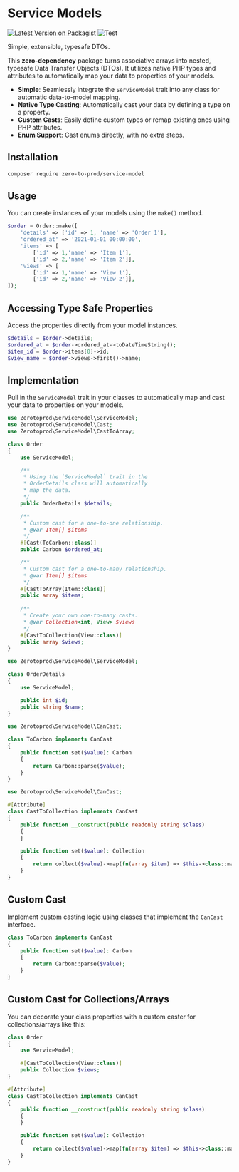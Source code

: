 # Service Models

[![Latest Version on Packagist](https://img.shields.io/packagist/v/zero-to-prod/service-model.svg?style=flat-square)](https://packagist.org/packages/zero-to-prod/service-model)
![Test](https://github.com/zero-to-prod/service-models/actions/workflows/php.yml/badge.svg)

[//]: # ([![Total Downloads]&#40;https://img.shields.io/packagist/dt/zero-to-prod/service-model.svg?style=flat-square&#41;]&#40;https://packagist.org/packages/zero-to-prod/service-model&#41;)

Simple, extensible, typesafe DTOs.

This **zero-dependency** package turns associative arrays into nested, typesafe Data Transfer Objects (DTOs). It utilizes native PHP types and attributes to automatically map your data to properties of your models.

- **Simple**: Seamlessly integrate the `ServiceModel` trait into any class for automatic data-to-model mapping.
- **Native Type Casting**: Automatically cast your data by defining a type on a property.
- **Custom Casts**: Easily define custom types or remap existing ones using PHP attributes.
- **Enum Support**: Cast enums directly, with no extra steps.

## Installation

```bash
composer require zero-to-prod/service-model
```

## Usage

You can create instances of your models using the `make()` method.

```php
$order = Order::make([
    'details' => ['id' => 1, 'name' => 'Order 1'],
    'ordered_at' => '2021-01-01 00:00:00',
    'items' => [
        ['id' => 1,'name' => 'Item 1'],
        ['id' => 2,'name' => 'Item 2']],
    'views' => [
        ['id' => 1,'name' => 'View 1'],
        ['id' => 2,'name' => 'View 2']],
]);
```
## Accessing Type Safe Properties
Access the properties directly from your model instances.
```php
$details = $order->details;
$ordered_at = $order->ordered_at->toDateTimeString();
$item_id = $order->items[0]->id;
$view_name = $order->views->first()->name;
```

## Implementation
Pull in the `ServiceModel` trait in your classes to automatically map and cast your data to properties on your models.

```php
use Zerotoprod\ServiceModel\ServiceModel;
use Zerotoprod\ServiceModel\Cast;
use Zerotoprod\ServiceModel\CastToArray;

class Order
{
    use ServiceModel;

    /**
     * Using the `ServiceModel` trait in the 
     * OrderDetails class will automatically 
     * map the data.
     */
    public OrderDetails $details;

    /**
     * Custom cast for a one-to-one relationship.
     * @var Item[] $items
     */
    #[Cast(ToCarbon::class)]
    public Carbon $ordered_at;

    /**
     * Custom cast for a one-to-many relationship.
     * @var Item[] $items
     */
    #[CastToArray(Item::class)]
    public array $items;
    
    /**
     * Create your own one-to-many casts. 
     * @var Collection<int, View> $views
     */
    #[CastToCollection(View::class)]
    public array $views;
}

use Zerotoprod\ServiceModel\ServiceModel;

class OrderDetails
{
    use ServiceModel;

    public int $id;
    public string $name;
}

use Zerotoprod\ServiceModel\CanCast;

class ToCarbon implements CanCast
{
    public function set($value): Carbon
    {
        return Carbon::parse($value);
    }
}

use Zerotoprod\ServiceModel\CanCast;

#[Attribute]
class CastToCollection implements CanCast
{
    public function __construct(public readonly string $class)
    {
    }

    public function set($value): Collection
    {
        return collect($value)->map(fn(array $item) => $this->class::make($item));
    }
}
```
## Custom Cast

Implement custom casting logic using classes that implement the `CanCast` interface.

```php
class ToCarbon implements CanCast
{
    public function set($value): Carbon
    {
        return Carbon::parse($value);
    }
}
```
## Custom Cast for Collections/Arrays

You can decorate your class properties with a custom caster for collections/arrays like this:

```php
class Order
{
    use ServiceModel;

    #[CastToCollection(View::class)]
    public Collection $views;
}
```

```php
#[Attribute]
class CastToCollection implements CanCast
{
    public function __construct(public readonly string $class)
    {
    }

    public function set($value): Collection
    {
        return collect($value)->map(fn(array $item) => $this->class::make($item));
    }
}
```
